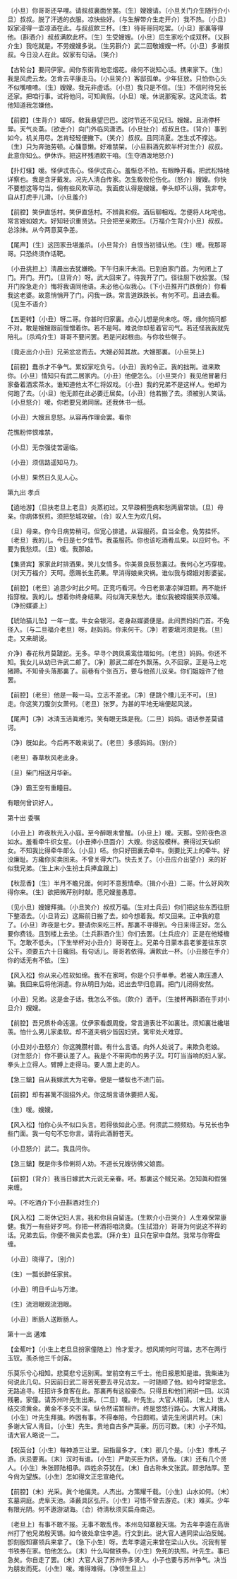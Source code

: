 <!-- { "loadSidebar": true } -->
〔小旦〕你哥哥还早哩。请叔叔裏面坐罢。〔生〕嫂嫂请。〔小旦关门介生随行介小旦〕叔叔。脱了汗透的衣服。凉快些好。〔与生解带介生走开介〕我不热。〔小旦〕奴家浸得一壶凉酒在此。与叔叔飮三杯。〔生〕待哥哥同吃罢。〔小旦〕那裏等得他。〔斟酒介〕叔叔满飮此杯。〔生〕生受嫂嫂。〔小旦〕后生家吃个成双杯。〔又斟介生〕我吃就是。不劳嫂嫂多说。〔生另斟介〕武二回敬嫂嫂一杯。〔小旦〕多谢叔叔。今日没人在此。奴家有句话。〔笑介〕 

【古轮台】要问伊家。闻你东街背地恋烟花。缘何不说知心话。携来家下。〔生〕我是风虎云龙。怎肯去平康走马。〔小旦笑介〕客邸孤单。少年狂放。只怕你心头不似嘴喳喳。〔生〕嫂嫂。我元非虚话。〔小旦〕我只是不信。〔生〕不信时待兄长还家。把咱行事。试将他问。可知眞假。〔小旦〕嗳。休说那寃家。这风流话。若他知道我怎嫌他。

【前腔】〔生背介〕嗟呀。敎我悬望巴巴。这时节还不见兄归。嫂嫂。且消停杯斝。天气炎蒸。〔欲走介〕向门外临风潇洒。〔小旦扯介〕叔叔且住。〔背介〕事到如今。机关用尽。怎肯轻轻便撇下。〔笑介〕叔叔。且同消夏。怎生忒不撑达。〔生〕只为奔驰劳顿。心慵意懒。好难禁架。〔小旦斟酒先飮半杯对生介〕叔叔。此意你知么。伊休诈。把这杯残酒飮干咱。〔生夺酒泼地怒介〕 

【扑灯蛾】嗳。怪伊忒丧心。怪伊忒丧心。羞惭总不怕。有眼睁开看。把武松特地详察也。我是含牙戴发。况先人淸白传家。怎生敎败伦伤化。〔怒介〕嫂嫂。你快不要想这等勾当。倘有些风吹草动。我面皮认得是嫂嫂。拳头却不认得。我非夸。自从打虎手儿滑。〔小旦羞介〕 

【前腔】笑伊直恁村。笑伊直恁村。不辨眞和假。酒后聊相戏。怎便将人叱咤也。常言嫂如娘大。好知轻识重贤达。只会把至亲欺压。〔万福介生背介小旦〕叔叔。总涂抹。从今两意莫争差。

【尾声】〔生〕这回家丑堪羞杀。〔小旦背介〕自恨当初错认他。〔生〕嗳。我那哥哥。只恐终须作话靶。

〔小丑挑担上〕淸晨出去犹嫌晚。下午归来汗未消。已到自家门首。为何闭上了门。开门。开门。〔旦背介〕呀。武大回来了。待我开了门。径往厨下收拾罢。〔轻开门拴急走介〕悔将我语同他语。未必他心似我心。〔下小丑推开门跌倒介〕你看我这老婆。故意悄悄开了门。闪我一跌。常言道跌跌长。有何不可。且进去看。〔见生不语介〕 

【五更转】〔小丑〕呀二哥。你甚时归家裏。点心儿想是尙未吃。呀。缘何频问都不对。敢是嫂嫂跟前慢憎着你。若不是呵。难说你却惹着官司气。若还怪我我就先陪礼。〔杀鸡介生〕哥哥不要问罢。若是问起根由。与你妆些幌子。

〔竟走出介小丑〕兄弟忿忿而去。大嫂必知其故。大嫂那裏。〔小旦哭上〕 

【前腔】蠢杀才不争气。累奴家吃负亏。〔小丑〕我的令正。我的拙荆。谁来欺你。〔小旦〕情知只有武二居家内。〔小丑〕他便怎么。〔小旦哭介〕我见他冒暑归家备着酒浆茶水。谁知道他太不仁将奴戏。〔小丑〕我的兄弟不是这样人。他却为何跑了去。〔小旦〕他无颜在此必要迁居矣。〔小丑〕他若搬了去。须被别人笑话。〔小旦怒介〕嗳。你若要兄弟同居。还我休书一纸。

〔小丑〕大嫂且息怒。从容再作理会罢。看你 

花憔粉悴恨难禁。



〔小旦〕无奈强徒苦逼临。

〔小丑〕须信路遥知马力。



〔小旦〕果然日久见人心。 

第九出
孝贞

【遶地游】〔旦扶老旦上老旦〕炎蒸初过。又早疎桐堕病和愁两眉常锁。〔旦〕母亲。你病体恹煎。须把愁城攻破。〔合〕叹人生为欢几何。

〔旦〕母亲。你今日病势稍可。但宽心排遣。从容服药。自当全愈。免劳挂怀。〔老旦〕我的儿。今日是七夕佳节。我虽服药。你也该吃酒肴瓜果。以应时令。不要为我愁烦。〔旦〕嗳。我那娘。 

【集贤宾】家家此时排酒果。笑儿女情多。你美景良辰愁裏过。我何心乞巧穿梭。〔对天万福介〕天呵。愿赐长生药果。早消得娘亲灾祸。谁似我与嫦娥对影婆娑。

【前腔】〔老旦〕追思少时此夕呵。正竞巧看河。今日老景凄凉弹泪颗。再不能纤指穿梭。我的儿。想着你终身结果。闷似海天来愁大。谁似我被嫦娥笑杀双皤。〔净扮媒婆上〕 

【琥珀猫儿坠】一年一度。牛女会银河。老身赵媒婆便是。此间贾妈妈门首。不免径入。〔与二旦福介老旦〕呀。赵妈妈。你来何干。〔净〕若要塡河须是我。〔旦〕走。又来胡说。 

介净〕春花秋月莫蹉跎。无多。早寻个跨凤乘鸾佳壻如何。〔老旦〕妈妈。你还不知。我女儿从幼已许武二郞了。〔净〕那武二郞在外飘荡。久不回家。正是马上吃猪蹄。不知骨头落那裏了。前巷有个张百万。要与他孩儿议亲。你们姐姐许了他罢。 

【前腔】〔老旦〕他是一鞍一马。立志不差讹。〔净〕便跳个槽儿无不可。〔旦〕走。你这笑刀腹剑女萧何。〔老旦〕张罗。为甚的平地无端便起风波。

【尾声】〔净〕冰淸玉洁眞难污。笑有眼无珠是我。〔二旦〕妈妈。语话参差莫谴诃。

〔净〕旣如此。今后再不敢来说了。〔老旦〕多感妈妈。〔别介〕 

〔老旦〕春草秋风老此身。



〔旦〕柴门相送月华新。

〔净〕霸王空有重瞳目。



有眼何曾识好人。 

第十出
委嘱

〔小丑上〕昨夜秋光入小庭。至今醉眼未曾醒。〔小旦上〕嗳。天那。空阶夜色凉如水。羞看牵牛织女星。〔小丑捧小旦面介〕大嫂。你这般模样。赛得过天仙织女。不知我比得牵牛郞么〔小旦〕呸。你只好田裏去牵牛。倒要比天上的牵牛。好没廉耻。方纔你买卖回来。不曾关得大门。快去关了。〔小丑应介出望介〕来的好似我兄弟。〔生上末小生扮土兵捧盒跟上〕 

【秋蕊香】〔生〕半月不瞻兄面。何时不意惹情牵。〔揖介小丑〕二哥。什么好风吹得你来。〔生〕欲把微芹别时献。愿兄嫂鉴愚意。

〔见小旦〕嫂嫂拜揖。〔小旦笑介〕叔叔万福。〔生对土兵云〕你们把这些东西往厨下整酒去。〔小旦背云〕这厮前日搬了去。如今想着我。却又回来。正中我的意了。〔小旦〕昨夜是七夕。要请你来吃三杯。那裏不寻得到。今日来得正好。怎么要你费钱。且到楼上去坐。〔土兵斟酒介生〕你们去罢。〔土兵应介〕正是在他矮檐下。怎敢不低头。〔下生举杯对小丑介〕哥哥在上。兄弟今日蒙本县老爹差往东京公干。须要五六十日纔回。有句话儿。哥哥若依得。满飮此一杯。〔小丑接在手介〕你的话无有不依。〔生〕 

【风入松】你从来心性软如绵。我不在家呵。你是个只手单拳。若被人欺压遭人骗。我回来后将他消遣。你从明日为始。迟出去早归息肩。把门儿闭得安然。

〔小丑〕兄弟。这是金子话。我怎么不依。〔飮介〕酒干。〔生接杯再斟酒在手对小旦介〕嫂嫂。 

【前腔】吾兄质朴命迍邅。仗伊家看觑周旋。常言道表壮不如裏壮。须知裏壮纔堪羡。怕什么男儿家柔软。却不道夫祸少皆因妇贤。篱牢处犬难穿。

〔小旦对小丑怒介〕你这腌臜村兽。有什么言语。向外人处说了。来欺负老娘。〔对生怒介〕你不要认差了人。我是个不带网巾的男子汉。叮叮当当响的妇人家。拳头上立得人。臂膊上走得马。要人面上走的人。 

【急三鎗】自从我嫁武大为宅眷。便是一蝼蚁也不进门前。

【前腔】却有甚篱不固招外犬。你这胡言语休要把人寃。

〔生〕嗳。嫂嫂。 

【风入松】怕你心头不似口头言。若得依如此心坚。何须武二频频劝。与兄长也争些门面。我一句句不忘你言。请将此酒酹苍天。

〔小旦怒介〕武二。我且问你。 

【急三鎗】旣是你多伶俐将人劝。不道长兄嫂彷佛父娘面。

【前腔】〔背介〕我当日嫁武大元说无亲眷。呸。那裏这个贼兄弟。怎知眞和假强来缠。

啐。〔不吃酒介下小丑斟酒对生介〕 

【风入松】二哥休记妇人言。我和你且自留连。〔生飮介小丑哭介〕人生难保常康健。我万一有些好歹呵。你把一杯酒将咱浇奠。〔生拭泪介〕哥哥为何说这不祥的话。兄弟去后。你便不做买卖也罢。〔拜介生〕且只在家中自然。我常与你寄盘缠。

〔小丑〕晓得了。〔别介〕 

〔生〕一瓢长醉任家贫。



〔小丑〕明日千山与万津。

〔生〕流泪眼观流泪眼。



〔小丑〕断肠人送断肠人。 

第十一出
遘难

【金蕉叶】〔小生上老旦旦扮家僮随上〕怜才爱才。想风期何时可谐。志不在两行玉钗。羡杀他三千剑客。

乐莫乐兮心相知。悲莫悲兮远别离。堂前空有三千士。他日报恩知是谁。我柴进为何说此几句。只因前日武二哥苦死要去寻兄访友。一时随顺了他。如今时常思念。无路追寻。枉招许多食客在此。那裏再有这般豪杰。只得且和他们闲讲一回。以消残暑。家僮。请苏州叶先生出来。〔二旦〕嗄。叶先生。大官人相请。〔末上〕世人结交须黄金。黄金不多交不深。纵令然诺暂相许。终是悠悠行路心。大官人拜揖。〔小生〕叶先生拜揖。昨因有事。不得奉陪。今日颇暇。请先生闲讲片时。〔末〕多谢大官人靑目。〔小生〕先生。贵地自古多产英豪。历历可数。〔末〕小子不知。请大官人略说一二。 

【祝英台】〔小生〕每神游三让里。屈指最多才。〔末〕那几个是。〔小生〕季札子游。庆忌要离。〔末〕汉时有谁。〔小生〕严助买臣为侪。贤哉。〔末〕还有几个贤人。〔小生〕朱张顾陆相承。四姓余芬犹在。〔末〕自古称朱文张武。顾忠陆厚。至今尙为望族。〔小生〕怎如得文正忠宣绝代。

【前腔】〔末〕光采。眞个地偏灵。人杰出。方策耀千载。〔小生〕山水如何。〔末〕玄墓洞庭。虎阜天池。泽薮具区弘开。〔小生〕可惜不曾去游览。〔末〕难买。少年有限光阴。何不遨游湖海。〔合〕待淸秋须买扁舟南迈。

〔老旦上〕有事不敢不报。无事不敢乱传。本州岛知寨殷天瑞。为去年李逵在高唐州打了他兄弟殷天锡。如今彼处拿住李逵。行文到此。说大官人通同梁山泊反贼。卽刻殷知寨领兵来拿了。〔急下小生〕呀。去年李逵元来曾在梁山入伙。况我有誓书铁券在家。怕他怎么。〔末〕什么叫做铁券。〔小生〕免死的执照。叶先生。事已急矣。你自走了罢。〔末〕大官人说了苏州许多贤人。小子也要与苏州争气。决当为朋友而死。〔小生〕嗳。难得难得。〔净领生旦上〕 

